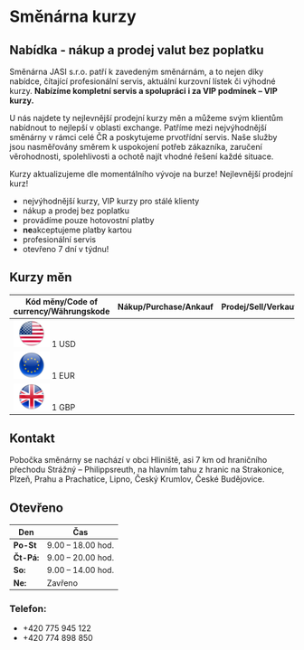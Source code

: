 # Směnárna kurzy

## Nabídka - nákup a prodej valut bez poplatku

Směnárna JASI s.r.o. patří k zavedeným směnárnám, a to nejen díky nabídce, čítající profesionální servis, aktuální kurzovní lístek či výhodné kurzy. **Nabízíme kompletní servis a spolupráci i za VIP podmínek – VIP kurzy.**

U nás najdete ty nejlevnější prodejní kurzy měn a můžeme svým klientům nabídnout to nejlepší v oblasti exchange. Patříme mezi nejvýhodnější směnárny v rámci celé ČR a poskytujeme prvotřídní servis. Naše služby jsou nasměřovány směrem k uspokojení potřeb zákazníka, zaručení věrohodnosti, spolehlivosti a ochotě najít vhodné řešení každé situace.

Kurzy aktualizujeme dle momentálního vývoje na burze! Nejlevnější prodejní kurz!

- nejvýhodnější kurzy, VIP kurzy pro stálé klienty
- nákup a prodej bez poplatku
- provádíme pouze hotovostní platby
- **ne**akceptujeme platby kartou
- profesionální servis
- otevřeno 7 dní v týdnu!

## Kurzy měn

| Kód měny/Code of currency/Währungskode | Nákup/Purchase/Ankauf | Prodej/Sell/Verkauf |
| --- | --- | --- |
| [![USD](image/USD.png)](#) 1 USD |  |  | 
| [![EUR](image/EUR.png)](#) 1 EUR |  |  |
| [![GBP](image/GBP.png)](#) 1 GBP |  |  |

## Kontakt

Pobočka směnárny se nachází v obci Hliniště, asi 7 km od hraničního přechodu Strážný – Philippsreuth, na hlavním tahu z hranic na Strakonice, Plzeň, Prahu a Prachatice, Lipno, Český Krumlov, České Budějovice.

## Otevřeno

| Den | Čas |
| --- | --- |
| **Po-St** | 9.00 – 18.00 hod. |
| **Čt-Pá:** | 9.00 – 20.00 hod. |
| **So:** | 9.00 – 14.00 hod. |
| **Ne:** | Zavřeno |

### Telefon: 
- +420 775 945 122
- +420 774 898 850

